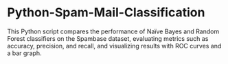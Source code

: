 # Python-Spam-Mail-Classification
This Python script compares the performance of Naïve Bayes and Random Forest classifiers on the Spambase dataset, evaluating metrics such as accuracy, precision, and recall, and visualizing results with ROC curves and a bar graph.
